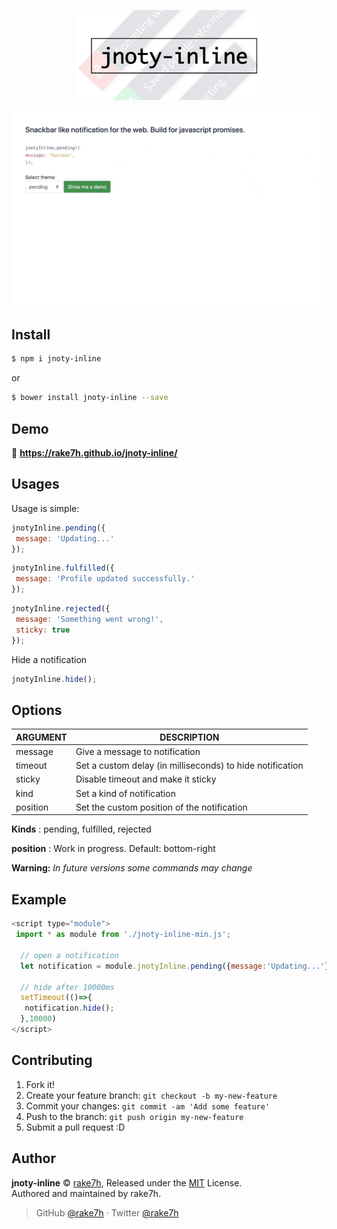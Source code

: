 <p align="center">
<img src="https://github.com/rake7h/jnoty-inline/blob/master/docs/banner-logo.png" width="300">
</p>

![jnoty-inline](https://github.com/rake7h/jnoty-inline/blob/master/docs/preview.gif)



## Install

```bash
$ npm i jnoty-inline
```
or
```bash
$ bower install jnoty-inline --save
```

## Demo

📝 **https://rake7h.github.io/jnoty-inline/**


## Usages
Usage is simple:
```javascript
jnotyInline.pending({
 message: 'Updating...'
});
```
```javascript
jnotyInline.fulfilled({
 message: 'Profile updated successfully.'
});
```
```javascript
jnotyInline.rejected({
 message: 'Something went wrong!',
 sticky: true
});
```
Hide a notification
```javascript
jnotyInline.hide();
```
<a name="options"></a>

## Options

| ARGUMENT               | DESCRIPTION                                                                               |
| ---------------------- | ----------------------------------------------------------------------------------------- |
| message        | Give a message to notification|
| timeout        | Set a custom delay (in milliseconds) to hide notification |
| sticky       |Disable timeout and make it sticky|
| kind     |Set a kind of notification|
| position  |Set the custom position of the notification   |

**Kinds** : pending, fulfilled, rejected

**position** : Work in progress. Default: bottom-right

**Warning:** _In future versions some commands may change_

## Example
```javascript
<script type="module">
 import * as module from './jnoty-inline-min.js';
 
  // open a notification 
  let notification = module.jnotyInline.pending({message:'Updating...'});
  
  // hide after 10000ms
  setTimeout(()=>{
   notification.hide();
  },10000)
</script>
```
## Contributing

1. Fork it!
2. Create your feature branch: `git checkout -b my-new-feature`
3. Commit your changes: `git commit -am 'Add some feature'`
4. Push to the branch: `git push origin my-new-feature`
5. Submit a pull request :D

## Author

**jnoty-inline** © [rake7h](https://github.com/rake7h), Released under the [MIT](./LICENSE) License.<br>
Authored and maintained by rake7h. 

>  GitHub [@rake7h](https://github.com/rake7h) · Twitter [@rake7h](https://twitter.com/rake7h)
